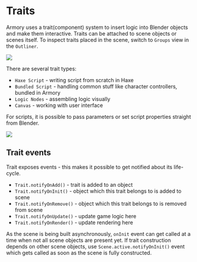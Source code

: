 # Traits

Armory uses a trait(component) system to insert logic into Blender objects and make them interactive. Traits can be attached to scene objects or scenes itself. To inspect traits placed in the scene, switch to `Groups` view in the `Outliner`.

![](./img/traits_groups.png)

There are several trait types:
- `Haxe Script` - writing script from scratch in Haxe
- `Bundled Script` - handling common stuff like character controllers, bundled in Armory
- `Logic Nodes` - assembling logic visually
- `Canvas` - working with user interface

For scripts, it is possible to pass parameters or set script properties straight from Blender.

![](./img/traits_panel.png)

## Trait events

Trait exposes events - this makes it possible to get notified about its life-cycle.

- `Trait.notifyOnAdd()` - trait is added to an object
- `Trait.notifyOnInit()` - object which this trait belongs to is added to scene
- `Trait.notifyOnRemove()` - object which this trait belongs to is removed from scene
- `Trait.notifyOnUpdate()` - update game logic here
- `Trait.notifyOnRender()` - update rendering here

As the scene is being built asynchronously, `onInit` event can get called at a time when not all scene objects are present yet. If trait construction depends on other scene objects, use `Scene.active.notifyOnInit()` event which gets called as soon as the scene is fully constructed.
